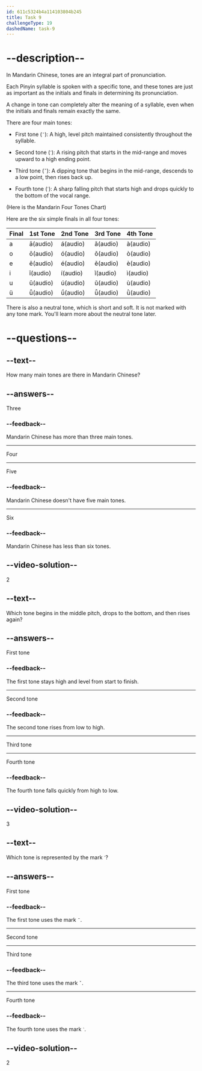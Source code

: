 ```yaml
---
id: 611c5324b4a114103804b245
title: Task 9
challengeType: 19
dashedName: task-9
---
```


<!-- (Audio) A: ā á ǎ à�?ō ó ǒ ò�?ē é ě è�?ī í ǐ ì�?ū ú ǔ ù�?ǖ ǘ ǚ ǜ -->

# --description--

In Mandarin Chinese, tones are an integral part of pronunciation.

Each Pinyin syllable is spoken with a specific tone, and these tones are just as important as the initials and finals in determining its pronunciation.

A change in tone can completely alter the meaning of a syllable, even when the initials and finals remain exactly the same.

There are four main tones:

- First tone (`ˉ`): A high, level pitch maintained consistently throughout the syllable.

- Second tone (`ˊ`): A rising pitch that starts in the mid-range and moves upward to a high ending point.

- Third tone (`ˇ`): A dipping tone that begins in the mid-range, descends to a low point, then rises back up.

- Fourth tone (`ˋ`): A sharp falling pitch that starts high and drops quickly to the bottom of the vocal range.

(Here is the Mandarin Four Tones Chart)

Here are the six simple finals in all four tones:

| Final | 1st Tone | 2nd Tone | 3rd Tone | 4th Tone |
|-------|----------|----------|----------|----------|
| a     | ā(audio)        | á(audio)        | ǎ(audio)        | à(audio)        |
| o     | ō(audio)        | ó(audio)        | ǒ(audio)        | ò(audio)        |
| e     | ē(audio)        | é(audio)        | ě(audio)        | è(audio)        |
| i     | ī(audio)        | í(audio)        | ǐ(audio)        | ì(audio)        |
| u     | ū(audio)        | ú(audio)        | ǔ(audio)        | ù(audio)        |
| ü     | ǖ(audio)        | ǘ(audio)        | ǚ(audio)        | ǜ(audio)        |

There is also a neutral tone, which is short and soft. It is not marked with any tone mark. You'll learn more about the neutral tone later.

# --questions--

## --text--

How many main tones are there in Mandarin Chinese?

## --answers--

Three

### --feedback--

Mandarin Chinese has more than three main tones.

---

Four

---

Five

### --feedback--

Mandarin Chinese doesn't have five main tones.

---

Six

### --feedback--

Mandarin Chinese has less than six tones.

## --video-solution--

2

## --text--

Which tone begins in the middle pitch, drops to the bottom, and then rises again?

## --answers--

First tone

### --feedback--

The first tone stays high and level from start to finish.

---

Second tone

### --feedback--

The second tone rises from low to high.

---

Third tone

---

Fourth tone

### --feedback--

The fourth tone falls quickly from high to low.

## --video-solution--

3

## --text--

Which tone is represented by the mark `ˊ`?

## --answers--

First tone

### --feedback--

The first tone uses the mark `ˉ`.

---

Second tone

---

Third tone

### --feedback--

The third tone uses the mark `ˇ`.

---

Fourth tone

### --feedback--

The fourth tone uses the mark `ˋ`.

## --video-solution--

2
